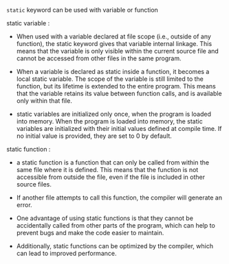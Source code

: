 
`static` keyword can be used with variable or function


static variable :

- When used with a variable declared at file scope (i.e., outside of any function), the static keyword gives that variable internal linkage. This means that the variable is only visible within the current source file and cannot be accessed from other files in the same program. 

- When a variable is declared as static inside a function, it becomes a local static variable. The scope of the variable is still limited to the function, but its lifetime is extended to the entire program. This means that the variable retains its value between function calls, and is available only within that file.

- static variables are initialized only once, when the program is loaded into memory. When the program is loaded into memory, the static variables are initialized with their initial values defined at compile time. If no initial value is provided, they are set to 0 by default.


static function :

- a static function is a function that can only be called from within the same file where it is defined. This means that the function is not accessible from outside the file, even if the file is included in other source files.

- If another file attempts to call this function, the compiler will generate an error.

- One advantage of using static functions is that they cannot be accidentally called from other parts of the program, which can help to prevent bugs and make the code easier to maintain. 

- Additionally, static functions can be optimized by the compiler, which can lead to improved performance.